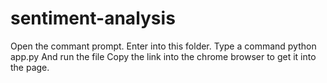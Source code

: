 # sentiment-analysis
Open the commant prompt.
Enter into this folder.
Type a command python app.py
And run the file
Copy the link into the chrome browser to get it into the page.
